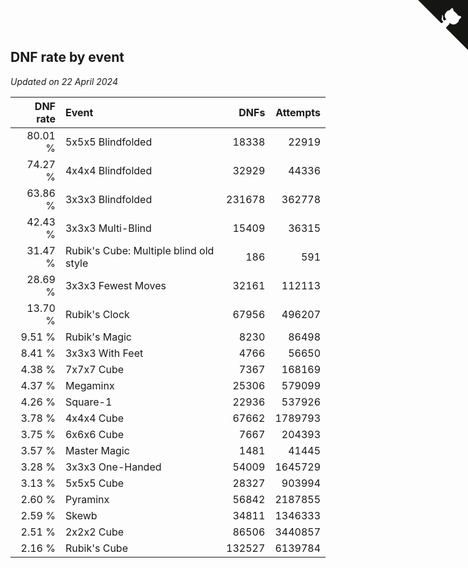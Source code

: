 ## DNF rate by event

*Updated on 22 April 2024*

| DNF rate | Event | DNFs | Attempts |
| ---: | :--- | ---: | ---: |
| 80.01 % | 5x5x5 Blindfolded | 18338 | 22919 |
| 74.27 % | 4x4x4 Blindfolded | 32929 | 44336 |
| 63.86 % | 3x3x3 Blindfolded | 231678 | 362778 |
| 42.43 % | 3x3x3 Multi-Blind | 15409 | 36315 |
| 31.47 % | Rubik's Cube: Multiple blind old style | 186 | 591 |
| 28.69 % | 3x3x3 Fewest Moves | 32161 | 112113 |
| 13.70 % | Rubik's Clock | 67956 | 496207 |
| 9.51 % | Rubik's Magic | 8230 | 86498 |
| 8.41 % | 3x3x3 With Feet | 4766 | 56650 |
| 4.38 % | 7x7x7 Cube | 7367 | 168169 |
| 4.37 % | Megaminx | 25306 | 579099 |
| 4.26 % | Square-1 | 22936 | 537926 |
| 3.78 % | 4x4x4 Cube | 67662 | 1789793 |
| 3.75 % | 6x6x6 Cube | 7667 | 204393 |
| 3.57 % | Master Magic | 1481 | 41445 |
| 3.28 % | 3x3x3 One-Handed | 54009 | 1645729 |
| 3.13 % | 5x5x5 Cube | 28327 | 903994 |
| 2.60 % | Pyraminx | 56842 | 2187855 |
| 2.59 % | Skewb | 34811 | 1346333 |
| 2.51 % | 2x2x2 Cube | 86506 | 3440857 |
| 2.16 % | Rubik's Cube | 132527 | 6139784 |


<a href="https://github.com/jonatanklosko/wca_statistics" class="github-corner" aria-label="View source on Github"><svg width="80" height="80" viewBox="0 0 250 250" style="fill:#151513; color:#fff; position: absolute; top: 0; border: 0; right: 0;" aria-hidden="true"><path d="M0,0 L115,115 L130,115 L142,142 L250,250 L250,0 Z"></path><path d="M128.3,109.0 C113.8,99.7 119.0,89.6 119.0,89.6 C122.0,82.7 120.5,78.6 120.5,78.6 C119.2,72.0 123.4,76.3 123.4,76.3 C127.3,80.9 125.5,87.3 125.5,87.3 C122.9,97.6 130.6,101.9 134.4,103.2" fill="currentColor" style="transform-origin: 130px 106px;" class="octo-arm"></path><path d="M115.0,115.0 C114.9,115.1 118.7,116.5 119.8,115.4 L133.7,101.6 C136.9,99.2 139.9,98.4 142.2,98.6 C133.8,88.0 127.5,74.4 143.8,58.0 C148.5,53.4 154.0,51.2 159.7,51.0 C160.3,49.4 163.2,43.6 171.4,40.1 C171.4,40.1 176.1,42.5 178.8,56.2 C183.1,58.6 187.2,61.8 190.9,65.4 C194.5,69.0 197.7,73.2 200.1,77.6 C213.8,80.2 216.3,84.9 216.3,84.9 C212.7,93.1 206.9,96.0 205.4,96.6 C205.1,102.4 203.0,107.8 198.3,112.5 C181.9,128.9 168.3,122.5 157.7,114.1 C157.9,116.9 156.7,120.9 152.7,124.9 L141.0,136.5 C139.8,137.7 141.6,141.9 141.8,141.8 Z" fill="currentColor" class="octo-body"></path></svg></a><style>.github-corner:hover .octo-arm{animation:octocat-wave 560ms ease-in-out}@keyframes octocat-wave{0%,100%{transform:rotate(0)}20%,60%{transform:rotate(-25deg)}40%,80%{transform:rotate(10deg)}}@media (max-width:500px){.github-corner:hover .octo-arm{animation:none}.github-corner .octo-arm{animation:octocat-wave 560ms ease-in-out}}</style>
